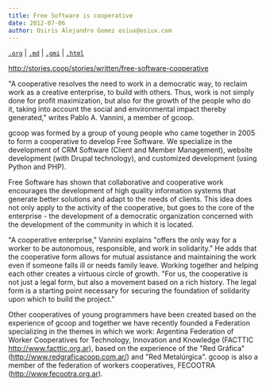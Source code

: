 ```yaml
---
title: Free Software is cooperative
date: 2012-07-06
author: Osiris Alejandro Gomez osiux@osiux.com
---
```


[`.org`](https://gitlab.com/osiux/osiux.gitlab.io/-/raw/master/2012-07-06-free-software-is-cooperative.org) |
[`.md`](https://gitlab.com/osiux/osiux.gitlab.io/-/raw/master/2012-07-06-free-software-is-cooperative.md) |
[`.gmi`](gemini://gmi.osiux.com/2012-07-06-free-software-is-cooperative.gmi) |
[`.html`](https://osiux.gitlab.io/2012-07-06-free-software-is-cooperative.html)

<http://stories.coop/stories/written/free-software-cooperative>

\"A cooperative resolves the need to work in a democratic way, to
reclaim work as a creative enterprise, to build with others. Thus, work
is not simply done for profit maximization, but also for the growth of
the people who do it, taking into account the social and environmental
impact thereby generated,\" writes Pablo A. Vannini, a member of gcoop.

gcoop was formed by a group of young people who came together in 2005 to
form a cooperative to develop Free Software. We specialize in the
development of CRM Software (Client and Member Management), website
development (with Drupal technology), and customized development (using
Python and PHP).

Free Software has shown that collaborative and cooperative work
encourages the development of high quality information systems that
generate better solutions and adapt to the needs of clients. This idea
does not only apply to the activity of the cooperative, but goes to the
core of the enterprise - the development of a democratic organization
concerned with the development of the community in which it is located.

\"A cooperative enterprise,\" Vannini explains \"offers the only way for
a worker to be autonomous, responsible, and work in solidarity.\" He
adds that the cooperative form allows for mutual assistance and
maintaining the work even if someone falls ill or needs family leave.
Working together and helping each other creates a virtuous circle of
growth. \"For us, the cooperative is not just a legal form, but also a
movement based on a rich history. The legal form is a starting point
necessary for securing the foundation of solidarity upon which to build
the project.\"

Other cooperatives of young programmers have been created based on the
experience of gcoop and together we have recently founded a Federation
specializing in the themes in which we work: Argentina Federation of
Worker Cooperatives for Technology, Innovation and Knowledge (FACTTIC
<http://www.facttic.org.ar>), based on the experience of the \"Red
Gráfica\" (<http://www.redgraficacoop.com.ar/>) and \"Red Metalúrgica\".
gcoop is also a member of the federation of workers cooperatives,
FECOOTRA (<http://www.fecootra.org.ar>).
